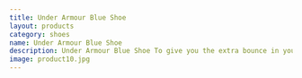 ```yaml
---
title: Under Armour Blue Shoe
layout: products
category: shoes
name: Under Armour Blue Shoe
description: Under Armour Blue Shoe To give you the extra bounce in your step.
image: product10.jpg
---
```



